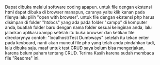 Dapat dibuka melalui software coding apapun.
untuk file dengan ekstensi html dapat dibuka di browser manapun, caranya yaitu klik kanan pada filenya lalu pilih "open with browser".
untuk file dengan ekstensi php harus disimpan di folder "htdocs" yang ada pada folder "xampp" di komputer anda, buatlah folder baru dengan nama folder sesuai keinginan anda, lalu jalankan aplikasi xampp setelah itu buka browser dan ketikan file directorynya contoh: "localhost/Test Dumbways" setelah itu tekan enter pada keyboard, nanti akan muncul file php yang telah anda pindahkan tadi, lalu dibuka saja.
maaf untuk test CRUD saya belum bisa mengerjakan, karena belum paham tentang CRUD.
Terima Kasih karena sudah membaca file "Readme" ini.
